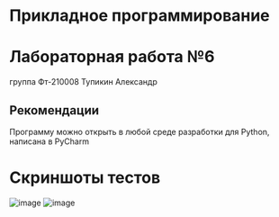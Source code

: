 # Прикладное программирование
# Лабораторная работа №6
группа Фт-210008 Тупикин Александр
## Рекомендации
Программу можно открыть в любой среде разработки для Python, написана в PyCharm 
# Скриншоты тестов 
![image]()
![image]()

